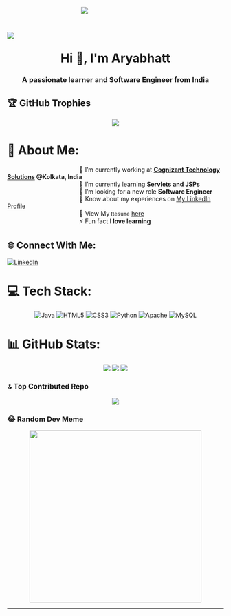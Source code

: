 &emsp;&emsp;&emsp;&emsp;&emsp;&emsp;&emsp;&emsp;&emsp;&emsp;&emsp;&emsp;
![](https://quotes-github-readme.vercel.app/api?type=horizontal&theme=tokyonight)


<h1>
  
  [![](https://visitcount.itsvg.in/api?id=AryabhattSingh&icon=0&color=0)](https://visitcount.itsvg.in)  
  <div align="center">Hi 👋, I'm Aryabhatt</div>

<h3 align="center">A passionate learner and Software Engineer from India</h3>

## 🏆 GitHub Trophies

<div align="center">
  
  ![](https://github-profile-trophy.vercel.app/?username=AryabhattSingh&theme=onedark&no-frame=false&no-bg=true&margin-w=4)
</div>

# 💫 About Me:

&emsp;&emsp;&emsp;&emsp;&emsp;&emsp;&emsp;&emsp;&emsp;&emsp;&emsp;&emsp;🔭 I’m currently working at **[Cognizant Technology Solutions](https://www.linkedin.com/company/cognizant/) @Kolkata, India**<br>
&emsp;&emsp;&emsp;&emsp;&emsp;&emsp;&emsp;&emsp;&emsp;&emsp;&emsp;&emsp;🌱 I’m currently learning **Servlets and JSPs**<br>
&emsp;&emsp;&emsp;&emsp;&emsp;&emsp;&emsp;&emsp;&emsp;&emsp;&emsp;&emsp;🤝 I’m looking for a new role **Software Engineer**<br>
&emsp;&emsp;&emsp;&emsp;&emsp;&emsp;&emsp;&emsp;&emsp;&emsp;&emsp;&emsp;📄 Know about my experiences on [My LinkedIn Profile](https://www.linkedin.com/in/aryabhatt-singh-00765a205/)<br>
&emsp;&emsp;&emsp;&emsp;&emsp;&emsp;&emsp;&emsp;&emsp;&emsp;&emsp;&emsp;📄 View My `Resume` [here](https://drive.google.com/file/d/1L5yw8FDUpK76s74jXl2y8SSHoJOZOH8p/view?usp=sharing)<br>
&emsp;&emsp;&emsp;&emsp;&emsp;&emsp;&emsp;&emsp;&emsp;&emsp;&emsp;&emsp;⚡ Fun fact **I love learning**<br>

## 🌐 Connect With Me:
[![LinkedIn](https://img.shields.io/badge/LinkedIn-%230077B5.svg?logo=linkedin&logoColor=white)](https://linkedin.com/in/https://www.linkedin.com/in/aryabhatt-singh-00765a205/) 

# 💻 Tech Stack:
<div align="center">
  
![Java](https://img.shields.io/badge/java-%23ED8B00.svg?style=for-the-badge&logo=java&logoColor=white) 
![HTML5](https://img.shields.io/badge/html5-%23E34F26.svg?style=for-the-badge&logo=html5&logoColor=white) 
![CSS3](https://img.shields.io/badge/css3-%231572B6.svg?style=for-the-badge&logo=css3&logoColor=white) 
![Python](https://img.shields.io/badge/python-3670A0?style=for-the-badge&logo=python&logoColor=ffdd54)
![Apache](https://img.shields.io/badge/apache-%23D42029.svg?style=for-the-badge&logo=apache&logoColor=white) 
![MySQL](https://img.shields.io/badge/mysql-%2300f.svg?style=for-the-badge&logo=mysql&logoColor=white)

</div>

# 📊 GitHub Stats:

<div align="center">
  
![](https://github-readme-stats.vercel.app/api/top-langs/?username=AryabhattSingh&theme=dark&hide_border=false&include_all_commits=false&count_private=false&layout=compact)
![](https://github-readme-stats.vercel.app/api?username=AryabhattSingh&theme=dark&hide_border=false&include_all_commits=false&count_private=false)
![](https://github-readme-streak-stats.herokuapp.com/?user=AryabhattSingh&theme=dark&hide_border=false)
</div>

### 🔝 Top Contributed Repo

<div align="center">

  ![](https://github-contributor-stats.vercel.app/api?username=AryabhattSingh&limit=5&theme=dark&combine_all_yearly_contributions=true)
</div>

### 😂 Random Dev Meme

<div align="center">
  <img src='https://randommeme-five.vercel.app/' style="height: 400px;"/>
</div>

---


<!-- Proudly created with GPRM ( https://gprm.itsvg.in ) -->
